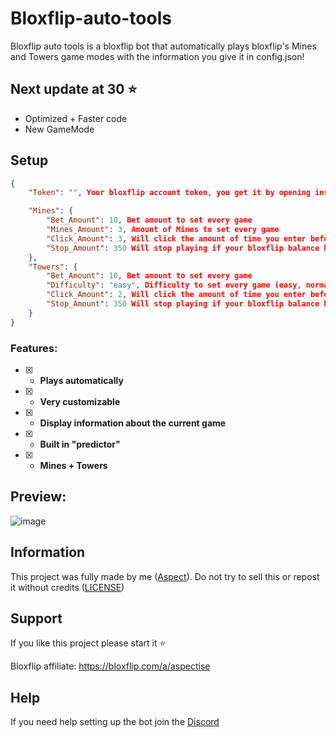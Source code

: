 # Bloxflip-auto-tools
Bloxflip auto tools is a bloxflip bot that automatically plays bloxflip's Mines and Towers game modes with the information you give it in config.json!
## Next update at 30 ⭐
+ Optimized + Faster code
+ New GameMode
## Setup
```json
{
    "Token": "", Your bloxflip account token, you get it by opening inspect (right click) and going to console then typing "copy(localStorage.getItem('_DO_NOT_SHARE_BLOXFLIP_TOKEN'))", your copied token should start with ywmz0d

    "Mines": {
        "Bet_Amount": 10, Bet amount to set every game
        "Mines_Amount": 3, Amount of Mines to set every game
        "Click_Amount": 3, Will click the amount of time you enter before trying to cash out
        "Stop_Amount": 350 Will stop playing if your bloxflip balance hit or goes under the amount you enter
    },
    "Towers": {
        "Bet_Amount": 10, Bet amount to set every game
        "Difficulty": "easy", Difficulty to set every game (easy, normal, hard)
        "Click_Amount": 2, Will click the amount of time you enter before trying to cash out
        "Stop_Amount": 350 Will stop playing if your bloxflip balance hit or goes under the amount you enter
    }
}
```
### Features:
- [x] - **Plays automatically**
- [x] - **Very customizable**
- [x] - **Display information about the current game**
- [x] - **Built in "predictor"**
- [x] - **Mines + Towers**

## Preview:
![image](https://github.com/Aspectise/Bloxflip-auto-mine/assets/90333100/01cbb0eb-ddbb-490b-8364-cda848ade6e4)

## Information
This project was fully made by me ([Aspect](https://github.com/Aspectise)). Do not try to sell this or repost it without credits ([LICENSE](https://github.com/Aspectise/Bloxflip-auto-mine/blob/main/LICENSE)) 

## Support
If you like this project please start it ⭐

Bloxflip affiliate: https://bloxflip.com/a/aspectise
## Help
If you need help setting up the bot join the [Discord](https://discord.gg/deathsniper)

